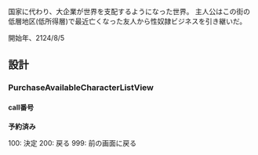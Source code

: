 国家に代わり、大企業が世界を支配するようになった世界。
主人公はこの街の低層地区(低所得層)で最近亡くなった友人から性奴隷ビジネスを引き継いだ。

開始年、2124/8/5

## 設計

### PurchaseAvailableCharacterListView

#### call番号

**予約済み**

100: 決定
200: 戻る
999: 前の画面に戻る
